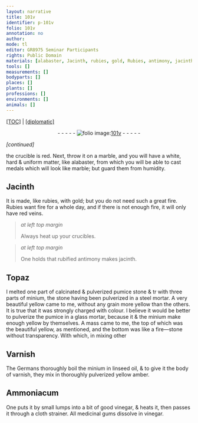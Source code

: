 ```yaml
---
layout: narrative
title: 101v
identifier: p-101v
folio: 101v
annotation: no
author:
mode: tl
editor: GR8975 Seminar Participants
rights: Public Domain
materials: [alabaster, Jacinth, rubies, gold, Rubies, antimony, jacinth, Topaz, pumice stone, minium, pumice, fire-stone, linseed oil, yellow amber, Ammoniacum, vinegar, gums]
tools: []
measurements: []
bodyparts: []
places: []
plants: []
professions: []
environments: []
animals: []
---
```


<p><a href="{{ site.baseurl }}/translation/">[TOC]</a> | <a href="{{ site.baseurl }}/texts/p-101v_tc/" target="_blank">[diplomatic]</a></p><div class="folio" align="center">- - - - - <a href="http://gallica.bnf.fr/ark:/12148/btv1b10500001g/f208.image" target="_blank"><img src="https://cu-mkp.github.io/2017-workshop-edition/assets/photo-icon.png" alt="folio image: " style="display:inline-block; margin-bottom:-3px;"/>101v</a> - - - - - </div>  
 
*[continued]*
  
the crucible is red. Next, throw it on a marble, and you will have a white, hard & uniform matter, like <span class="m">alabaster</span>, from which you will be able to cast medals which will look like marble; but guard them from humidity.
 
 
  

## <span class="m">Jacinth</span>

 
It is made, like <span class="m">rubies</span>, with <span class="m">gold</span>; but you do not need such a great fire. <span class="m">Rubies</span> want fire for a whole day, and if there is not enough fire, it will only have red veins.
 
> *at left top margin*
> 
> 
>   Always heat up your crucibles. 
 
> *at left top margin*
> 
> 
>   One holds that rubified <span class="m">antimony</span> makes <span class="m">jacinth</span>. 
 
 
  

## <span class="m">Topaz</span>

 
I melted one part of calcinated & pulverized <span class="m">pumice stone</span> <span class="del">& tr</span> with three parts of <span class="m">minium</span>, the stone having been pulverized in a steel mortar. A very beautiful yellow came to me, without any grain more yellow than the others. It is true that it was strongly charged with colour. I believe it would be better to pulverize the <span class="m">pumice</span> in a glass mortar, because it & the <span class="m">minium</span> make enough yellow by themselves. A mass came to me, the top of which was the beautiful yellow, as mentioned, and the bottom was like a <span class="m">fire—stone</span> without transparency. With which, in mixing other
 
 
  

## Varnish

 
The Germans thoroughly boil the <span class="m">minium</span> in <span class="m">linseed oil</span>, & to give it the body of varnish, they mix in thoroughly pulverized <span class="m">yellow amber</span>.
 
 
  

## <span class="m">Ammoniacum</span>

 
One puts it by small lumps into a bit of good <span class="m">vinegar</span>, & heats it, then passes it through a cloth strainer. All medicinal <span class="m">gums</span> dissolve in <span class="m">vinegar</span>.
 
